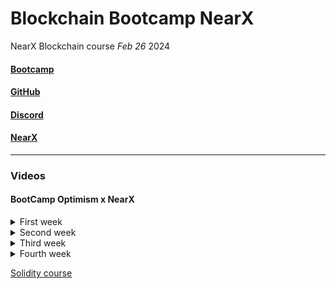 # Blockchain Bootcamp NearX

NearX Blockchain course _Feb 26_ 2024

#### [Bootcamp](https://nearx.com.br/bootcamp)

#### [GitHub](https://github.com/nrxschool/bootcamp-optimism)

#### [Discord](https://discord.gg/nearx)

#### [NearX](https://linktr.ee/nearxinnovation)

---

### Videos

#### BootCamp Optimism x NearX

<details>
<summary>First week</summary>

> Aula 1 - Blockchain Básico - [Class 1 - Feb 26](https://www.youtube.com/watch?v=yModQgXgCdI)
>
> Aula 2 - Blockchain Básico / Javascript Básico - [Class 2 - Feb 27](https://www.youtube.com/watch?v=p2MnBva1g58)
>
> Aula 3 - Blockchain Básico / Criptografia - [Class 3 - Feb 28](https://www.youtube.com/watch?v=xoAwwe6uODk)
>
> Aula 4 - Blockchain Básico / Bibliotecas Cripto - [Class 4 - Feb 29](https://www.youtube.com/watch?v=WH_GPLiPJ78)
>
> Aula 5 - Blockchain Básico / Solidity Básico - [Class 5 - Mar 1](https://www.youtube.com/watch?v=PCqhzFVqjAU)

</details>

<details>
<summary>Second week</summary>

> Aula 6 - Foundry / EVM [Class 6 - Mar 4](https://www.youtube.com/watch?v=8PcPPJb443I)
>
> Aula 7 - ERC20 [Class 7 - Mar 5](https://www.youtube.com/watch?v=6diK9i6eNqw)
>
> Aula 8 - ERC721 [Class 8 - Mar 6](https://www.youtube.com/watch?v=5GqoVF4jicE)
>
> Aula 9 - Segurança 101 [Class 9 - Mar 7](https://www.youtube.com/watch?v=M2MWY9JlXY0)
>
> Aula 10 - L1/L2 Optimism [Class 10 - Mar 8](https://www.youtube.com/watch?v=Y6hVhsP8Nc0)

</details>

<details>
<summary>Third week</summary>

> Aula 11 - Definição de Projeto [Class 11 - Mar 11](https://www.youtube.com/watch?v=5IdE67XXP_o)
>
> AUla 12 - Criação do Roadmap [Class 12 - Mar 12](https://www.youtube.com/watch?v=DyQoP3yewos)
>
> Aula 13 - Coding [Class 13 - Mar 13](https://www.youtube.com/watch?v=o3G0YTyilSo)
>
> Aula 14 - Coding [Class 14 - Mar 14](https://www.youtube.com/watch?v=iXgDydY_-M0)
>
> Aula 15 - Pitch [Class 15 - Mar 15](https://www.youtube.com/watch?v=LVzrqSJvCog)

</details>

<details>
<summary>Fourth week</summary>

> [Class 16 - Mar 18]()
>
> [Class 17 - Mar 19]()
>
> [Class 18 - Mar 20]()
>
> [Class 19 - Mar 21]()
>
> [Class 20 - Mar 22]()

</details>

[Solidity course](https://www.youtube.com/watch?v=MSqUh6Nef5k)

